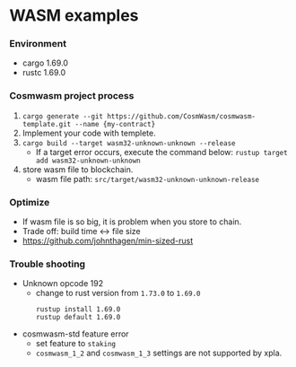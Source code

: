 # WASM examples

### Environment
- cargo 1.69.0
- rustc 1.69.0

### Cosmwasm project process
1. `cargo generate --git https://github.com/CosmWasm/cosmwasm-template.git --name {my-contract}`
2. Implement your code with templete.
3. `cargo build --target wasm32-unknown-unknown --release`
   - If a target error occurs, execute the command below:
     `rustup target add wasm32-unknown-unknown`
1. store wasm file to blockchain.
   - wasm file path: `src/target/wasm32-unknown-unknown-release`

### Optimize
- If wasm file is so big, it is problem when you store to chain.
- Trade off: build time <-> file size
- https://github.com/johnthagen/min-sized-rust

### Trouble shooting
- Unknown opcode 192
  - change to rust version from `1.73.0` to `1.69.0`
    ```
    rustup install 1.69.0
    rustup default 1.69.0
    ```
- cosmwasm-std feature error
  - set feature to `staking`
  - `cosmwasm_1_2` and `cosmwasm_1_3` settings are not supported by xpla.